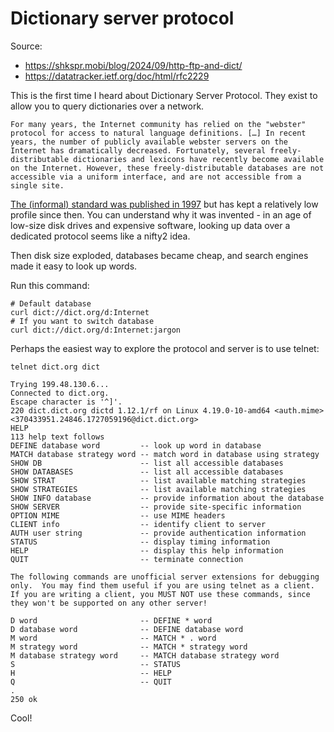 # Dictionary server protocol

Source:

- <https://shkspr.mobi/blog/2024/09/http-ftp-and-dict/>
- <https://datatracker.ietf.org/doc/html/rfc2229>

This is the first time I heard about Dictionary Server Protocol. They exist to allow you to query dictionaries over a network.

```text
For many years, the Internet community has relied on the "webster" protocol for access to natural language definitions. […] In recent years, the number of publicly available webster servers on the Internet has dramatically decreased. Fortunately, several freely-distributable dictionaries and lexicons have recently become available on the Internet. However, these freely-distributable databases are not accessible via a uniform interface, and are not accessible from a single site.
```

[The (informal) standard was published in 1997](https://datatracker.ietf.org/doc/html/rfc2229) but has kept a relatively low profile since then. You can understand why it was invented - in an age of low-size disk drives and expensive software, looking up data over a dedicated protocol seems like a nifty2 idea.

Then disk size exploded, databases became cheap, and search engines made it easy to look up words.

Run this command:

```shell
# Default database
curl dict://dict.org/d:Internet
# If you want to switch database
curl dict://dict.org/d:Internet:jargon
```

Perhaps the easiest way to explore the protocol and server is to use telnet:

```shell
telnet dict.org dict

Trying 199.48.130.6...
Connected to dict.org.
Escape character is '^]'.
220 dict.dict.org dictd 1.12.1/rf on Linux 4.19.0-10-amd64 <auth.mime> <370433951.24846.1727059196@dict.dict.org>
HELP
113 help text follows
DEFINE database word         -- look up word in database
MATCH database strategy word -- match word in database using strategy
SHOW DB                      -- list all accessible databases
SHOW DATABASES               -- list all accessible databases
SHOW STRAT                   -- list available matching strategies
SHOW STRATEGIES              -- list available matching strategies
SHOW INFO database           -- provide information about the database
SHOW SERVER                  -- provide site-specific information
OPTION MIME                  -- use MIME headers
CLIENT info                  -- identify client to server
AUTH user string             -- provide authentication information
STATUS                       -- display timing information
HELP                         -- display this help information
QUIT                         -- terminate connection

The following commands are unofficial server extensions for debugging
only.  You may find them useful if you are using telnet as a client.
If you are writing a client, you MUST NOT use these commands, since
they won't be supported on any other server!

D word                       -- DEFINE * word
D database word              -- DEFINE database word
M word                       -- MATCH * . word
M strategy word              -- MATCH * strategy word
M database strategy word     -- MATCH database strategy word
S                            -- STATUS
H                            -- HELP
Q                            -- QUIT
.
250 ok
```

Cool!
